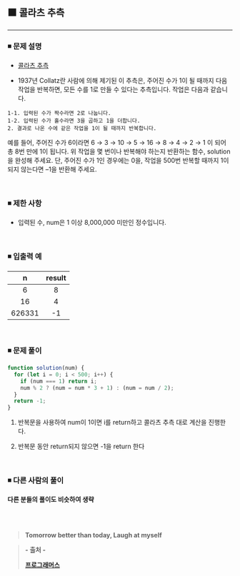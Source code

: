 ## ⬛ 콜라츠 추측

---

### ◾ 문제 설명

- [콜라츠 추측](https://programmers.co.kr/learn/courses/30/lessons/12943)

- 1937년 Collatz란 사람에 의해 제기된 이 추측은, 주어진 수가 1이 될 때까지 다음 작업을 반복하면, 모든 수를 1로 만들 수 있다는 추측입니다. 작업은 다음과 같습니다.

```
1-1. 입력된 수가 짝수라면 2로 나눕니다.
1-2. 입력된 수가 홀수라면 3을 곱하고 1을 더합니다.
2. 결과로 나온 수에 같은 작업을 1이 될 때까지 반복합니다.
```

예를 들어, 주어진 수가 6이라면 6 → 3 → 10 → 5 → 16 → 8 → 4 → 2 → 1 이 되어 총 8번 만에 1이 됩니다. 위 작업을 몇 번이나 반복해야 하는지 반환하는 함수, solution을 완성해 주세요. 단, 주어진 수가 1인 경우에는 0을, 작업을 500번 반복할 때까지 1이 되지 않는다면 –1을 반환해 주세요.

<br>

### ◾ 제한 사항

- 입력된 수, num은 1 이상 8,000,000 미만인 정수입니다.

<br>

### ◾ 입출력 예

|   n    | result |
| :----: | :----: |
|   6    |   8    |
|   16   |   4    |
| 626331 |   -1   |

<br>

### ◾ 문제 풀이

```javascript
function solution(num) {
  for (let i = 0; i < 500; i++) {
    if (num === 1) return i;
    num % 2 ? (num = num * 3 + 1) : (num = num / 2);
  }
  return -1;
}
```

1. 반복문을 사용하여 num이 1이면 i를 return하고 콜라츠 추측 대로 계산을 진행한다.

2. 반복문 동안 return되지 않으면 -1을 return 한다

<br>

### ◾ 다른 사람의 풀이

**다른 분들의 풀이도 비슷하여 생략**

<br><br>

> **Tomorrow better than today, Laugh at myself**

> **- 출처 -**
>
> **[프로그래머스](https://programmers.co.kr/learn/challenges)**
